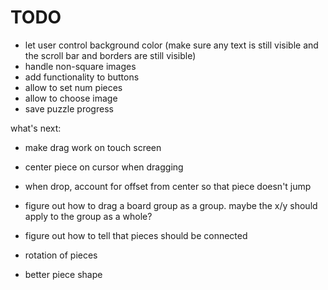 # TODO

- let user control background color (make sure any text is still visible and the scroll bar and borders are still visible)
- handle non-square images
- add functionality to buttons
- allow to set num pieces
- allow to choose image
- save puzzle progress


what's next:

- make drag work on touch screen
- center piece on cursor when dragging
- when drop, account for offset from center so that piece doesn't jump
- figure out how to drag a board group as a group. maybe the x/y should apply to the group as a whole?

- figure out how to tell that pieces should be connected

- rotation of pieces
- better piece shape